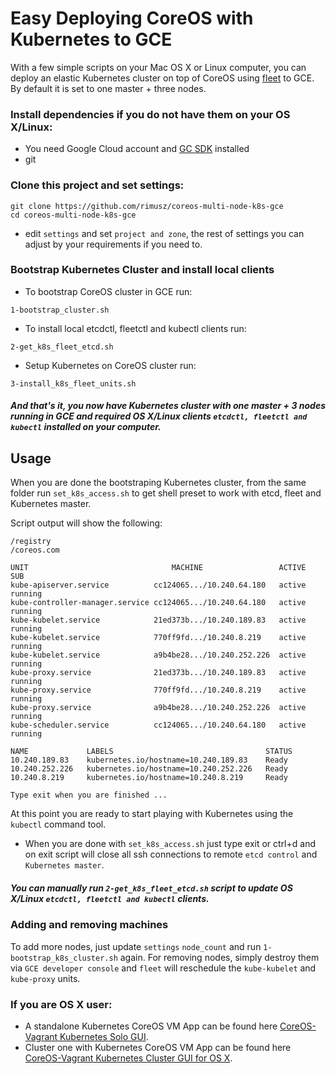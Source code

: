 # Easy Deploying CoreOS with Kubernetes to GCE

With a few simple scripts on your Mac OS X or Linux computer, you can deploy an elastic Kubernetes cluster on top of CoreOS using [fleet](https://github.com/coreos/fleet) to GCE.
By default it is set to one master + three nodes.



### Install dependencies if you do not have them on your OS X/Linux:

* You need Google Cloud account and [GC SDK](https://cloud.google.com/sdk/) installed
* git


### Clone this project and set settings:
````
git clone https://github.com/rimusz/coreos-multi-node-k8s-gce
cd coreos-multi-node-k8s-gce
````
* edit `settings` and set `project and zone`, the rest of settings you can adjust by your requirements if you need to.

### Bootstrap Kubernetes Cluster and install local clients

* To bootstrap CoreOS cluster in GCE run:

````
1-bootstrap_cluster.sh
````

* To install local etcdctl, fleetctl and kubectl clients run:

````
2-get_k8s_fleet_etcd.sh
````

* Setup Kubernetes on CoreOS cluster run:

````
3-install_k8s_fleet_units.sh
````
##### And that's it, you now have Kubernetes cluster with one master + 3 nodes running in GCE and required OS X/Linux clients `etcdctl, fleetctl and kubectl` installed on your computer.


## Usage

When you are done the bootstraping Kubernetes cluster, from the same folder run `set_k8s_access.sh` to get shell preset to work with etcd, fleet and Kubernetes master.

Script output will show the following:

````
/registry
/coreos.com

UNIT								MACHINE					ACTIVE		SUB
kube-apiserver.service			cc124065.../10.240.64.180	active	running
kube-controller-manager.service	cc124065.../10.240.64.180	active	running
kube-kubelet.service			21ed373b.../10.240.189.83	active	running
kube-kubelet.service			770ff9fd.../10.240.8.219	active	running
kube-kubelet.service			a9b4be28.../10.240.252.226	active	running
kube-proxy.service				21ed373b.../10.240.189.83	active	running
kube-proxy.service				770ff9fd.../10.240.8.219	active	running
kube-proxy.service				a9b4be28.../10.240.252.226	active	running
kube-scheduler.service			cc124065.../10.240.64.180	active	running

NAME             LABELS                                  STATUS
10.240.189.83    kubernetes.io/hostname=10.240.189.83    Ready
10.240.252.226   kubernetes.io/hostname=10.240.252.226   Ready
10.240.8.219     kubernetes.io/hostname=10.240.8.219     Ready

Type exit when you are finished ...
````

At this point you are ready to start playing with Kubernetes using the `kubectl` command tool.

* When you are done with `set_k8s_access.sh` just type exit or ctrl+d and on exit script will close all ssh connections to remote `etcd control` and `Kubernetes master`.
 
##### You can manually run `2-get_k8s_fleet_etcd.sh` script to update OS X/Linux `etcdctl, fleetctl and kubectl` clients.

### Adding and removing machines

To add more nodes, just update `settings` `node_count` and run `1-bootstrap_k8s_cluster.sh` again. For removing nodes, simply destroy them via `GCE developer console` and `fleet` will reschedule the `kube-kubelet` and `kube-proxy` units.

### If you are OS X user:
* A standalone Kubernetes CoreOS VM App can be found here [CoreOS-Vagrant Kubernetes Solo GUI](https://github.com/rimusz/coreos-osx-gui-kubernetes-solo).
* Cluster one with Kubernetes CoreOS VM App can be found here [CoreOS-Vagrant Kubernetes Cluster GUI for OS X](https://github.com/rimusz/coreos-osx-gui-kubernetes-cluster).


